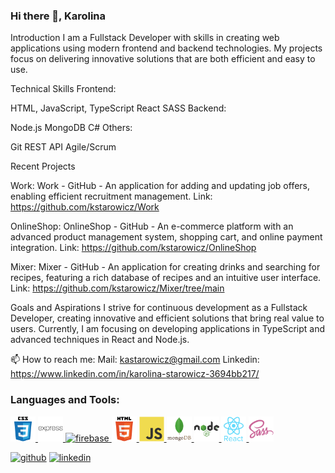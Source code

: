 ### Hi there 👋, Karolina

Introduction
I am a Fullstack Developer with skills in creating web applications using modern frontend and backend technologies. My projects focus on delivering innovative solutions that are both efficient and easy to use.

Technical Skills
Frontend:

HTML, JavaScript, TypeScript
React
SASS
Backend:

Node.js
MongoDB
C#
Others:

Git
REST API
Agile/Scrum

Recent Projects

Work: Work - GitHub - An application for adding and updating job offers, enabling efficient recruitment management.
  Link: https://github.com/kstarowicz/Work
  
OnlineShop: OnlineShop - GitHub - An e-commerce platform with an advanced product management system, shopping cart, and online payment integration.
  Link: https://github.com/kstarowicz/OnlineShop
  
Mixer: Mixer - GitHub - An application for creating drinks and searching for recipes, featuring a rich database of recipes and an intuitive user interface.
  Link: https://github.com/kstarowicz/Mixer/tree/main

Goals and Aspirations
I strive for continuous development as a Fullstack Developer, creating innovative and efficient solutions that bring real value to users. Currently, I am focusing on developing applications in TypeScript and advanced techniques in React and Node.js.

    
📫 How to reach me:
Mail: kastarowicz@gmail.com
Linkedin: https://www.linkedin.com/in/karolina-starowicz-3694bb217/

<h3 align="left">Languages and Tools:</h3>
<p align="left"> <a href="https://www.w3schools.com/css/" target="_blank" rel="noreferrer"> <img src="https://raw.githubusercontent.com/devicons/devicon/master/icons/css3/css3-original-wordmark.svg" alt="css3" width="40" height="40"/> </a> <a href="https://expressjs.com" target="_blank" rel="noreferrer"> <img src="https://raw.githubusercontent.com/devicons/devicon/master/icons/express/express-original-wordmark.svg" alt="express" width="40" height="40"/> </a> <a href="https://firebase.google.com/" target="_blank" rel="noreferrer"> <img src="https://www.vectorlogo.zone/logos/firebase/firebase-icon.svg" alt="firebase" width="40" height="40"/> </a> <a href="https://www.w3.org/html/" target="_blank" rel="noreferrer"> <img src="https://raw.githubusercontent.com/devicons/devicon/master/icons/html5/html5-original-wordmark.svg" alt="html5" width="40" height="40"/> </a> <a href="https://developer.mozilla.org/en-US/docs/Web/JavaScript" target="_blank" rel="noreferrer"> <img src="https://raw.githubusercontent.com/devicons/devicon/master/icons/javascript/javascript-original.svg" alt="javascript" width="40" height="40"/> </a> <a href="https://www.mongodb.com/" target="_blank" rel="noreferrer"> <img src="https://raw.githubusercontent.com/devicons/devicon/master/icons/mongodb/mongodb-original-wordmark.svg" alt="mongodb" width="40" height="40"/> </a> <a href="https://nodejs.org" target="_blank" rel="noreferrer"> <img src="https://raw.githubusercontent.com/devicons/devicon/master/icons/nodejs/nodejs-original-wordmark.svg" alt="nodejs" width="40" height="40"/> </a> <a href="https://reactjs.org/" target="_blank" rel="noreferrer"> <img src="https://raw.githubusercontent.com/devicons/devicon/master/icons/react/react-original-wordmark.svg" alt="react" width="40" height="40"/> </a> <a href="https://sass-lang.com" target="_blank" rel="noreferrer"> <img src="https://raw.githubusercontent.com/devicons/devicon/master/icons/sass/sass-original.svg" alt="sass" width="40" height="40"/> </a> </p>



[<img src='https://cdn.jsdelivr.net/npm/simple-icons@3.0.1/icons/github.svg' alt='github' height='40'>](https://github.com/https://github.com/kstarowicz)  [<img src='https://cdn.jsdelivr.net/npm/simple-icons@3.0.1/icons/linkedin.svg' alt='linkedin' height='40'>](https://www.linkedin.com/in/www.linkedin.com/in/karolina-starowicz-3694bb217/)  
